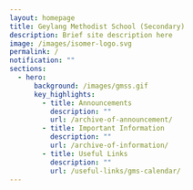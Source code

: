 ```yaml
---
layout: homepage
title: Geylang Methodist School (Secondary)
description: Brief site description here
image: /images/isomer-logo.svg
permalink: /
notification: ""
sections:
  - hero:
      background: /images/gmss.gif
      key_highlights:
        - title: Announcements
          description: ""
          url: /archive-of-announcement/
        - title: Important Information
          description: ""
          url: /archive-of-information/
        - title: Useful Links
          description: ""
          url: /useful-links/gms-calendar/
---
```


